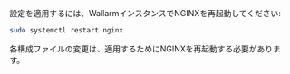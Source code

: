 設定を適用するには、WallarmインスタンスでNGINXを再起動してください:

``` bash
sudo systemctl restart nginx
```

各構成ファイルの変更は、適用するためにNGINXを再起動する必要があります。